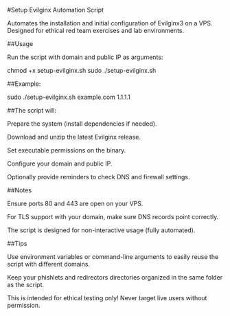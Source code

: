 #Setup Evilginx Automation Script

Automates the installation and initial configuration of Evilginx3 on a VPS. Designed for ethical red team exercises and lab environments. 

##Usage

Run the script with domain and public IP as arguments:

chmod +x setup-evilginx.sh
sudo ./setup-evilginx.sh <domain> <public-ip>


##Example:

sudo ./setup-evilginx.sh example.com 1.1.1.1


##The script will:

Prepare the system (install dependencies if needed).

Download and unzip the latest Evilginx release.

Set executable permissions on the binary.

Configure your domain and public IP.

Optionally provide reminders to check DNS and firewall settings.

##Notes

Ensure ports 80 and 443 are open on your VPS.

For TLS support with your domain, make sure DNS records point correctly.

The script is designed for non-interactive usage (fully automated).

##Tips

Use environment variables or command-line arguments to easily reuse the script with different domains.

Keep your phishlets and redirectors directories organized in the same folder as the script.

This is intended for ethical testing only! Never target live users without permission.
